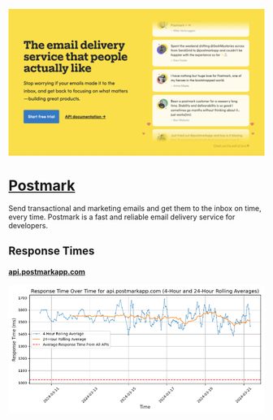 [![Visit Postmark](imagePreview.png)](https://postmarkapp.com)

# [Postmark](https://postmarkapp.com)

Send transactional and marketing emails and get them to the inbox on time, every time. Postmark is a fast and reliable email delivery service for developers.

## Response Times

#### [api.postmarkapp.com](https://api.postmarkapp.com)

![api.postmarkapp.com](response-time-charts/6170692e706f73746d61726b6170702e636f6d.png)
